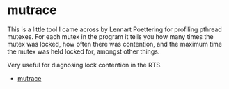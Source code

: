 # mutrace


This is a little tool I came across by Lennart Poettering for profiling pthread mutexes.  For each mutex in the program it tells you how many times the mutex was locked, how often there was contention, and the maximum time the mutex was held locked for, amongst other things.


Very useful for diagnosing lock contention in the RTS.

- [mutrace](http://git.0pointer.de/?p=mutrace.git;a=summary)